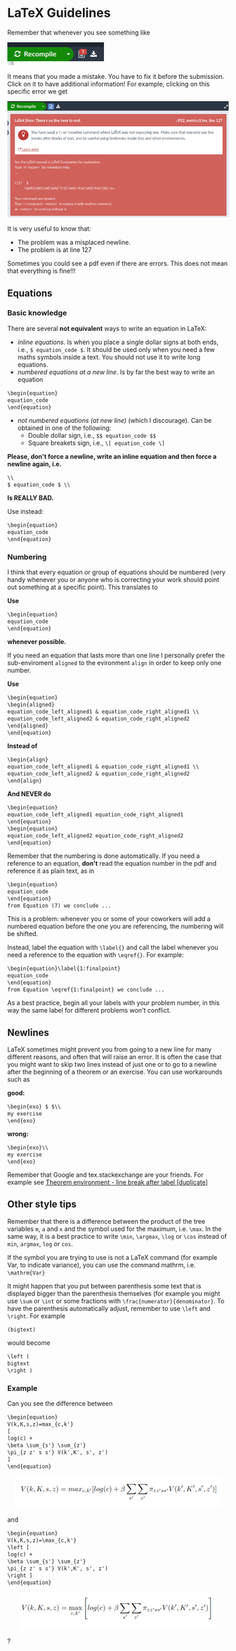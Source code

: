 # LaTeX Guidelines

Remember that whenever you see something like 

![Overleaf Error](/OverError.png)


It means that you made a mistake. You have to fix it before the submission. Click on it to have additional information!
For example, clicking on this specific error we get 

![Overleaf Error 1](/WrongNewline.png)


It is very useful to know that:
 * The problem was a misplaced newline.
 * The problem is at line 127

Sometimes you could see a pdf even if there are errors. This does not mean that everything is fine!!!

## Equations

### Basic knowledge

There are several **not equivalent** ways to write an equation in LaTeX:

 * *inline equations*. Is when you place a single dollar signs at both ends, i.e., `$ equation_code $`. It should be used only when you need a few maths symbols inside a text. You should not use it to write long equations.
 * *numbered equations at a new line*. Is by far the best way to write an equation
 ```
\begin{equation}
equation_code
\end{equation}
```
 * *not numbered equations (at new line)* (which I discourage). Can be obtained in one of the following:
    *  Double dollar sign, i.e.,  `$$ equation_code $$`
    *  Square breakets sign, i.e.,  `\[ equation_code \]`

**Please, don't force a newline, write an inline equation and then force a newline again, i.e.**
```
\\
$ equation_code $ \\
```
**Is REALLY BAD.**

Use instead:
```
\begin{equation}
equation_code
\end{equation}
```

### Numbering

I think that every equation or group of equations should be numbered (very handy whenever you or anyone who is correcting your work should point out something at a specific point). This translates to

**Use**
```
\begin{equation}
equation_code
\end{equation}
```
**whenever possible.**

If you need an equation that lasts more than one line I personally prefer the sub-enviroment `aligned` to the evironment `align` in order to keep only one number.

**Use**
```
\begin{equation}
\begin{aligned}
equation_code_left_aligned1 & equation_code_right_aligned1 \\
equation_code_left_aligned2 & equation_code_right_aligned2
\end{aligned}
\end{equation}
```
**Instead of**
```
\begin{align}
equation_code_left_aligned1 & equation_code_right_aligned1 \\
equation_code_left_aligned2 & equation_code_right_aligned2
\end{align}
```
**And NEVER do**
```
\begin{equation}
equation_code_left_aligned1 equation_code_right_aligned1
\end{equation}
\begin{equation}
equation_code_left_aligned2 equation_code_right_aligned2
\end{equation}
```

Remember that the numbering is done automatically. If you need a reference to an equation, **don't** read the equation number in the pdf and reference it as plain text, as in
```
\begin{equation}
equation_code
\end{equation}
from Equation (7) we conclude ...
```
This is a problem: whenever you or some of your coworkers will add a numbered equation before the one you are referencing, the numbering will be shifted.

Instead, label the equation with `\label{}` and call the label whenever you need a reference to the equation with `\eqref{}`. For example:
```
\begin{equation}\label{1:finalpoint}
equation_code
\end{equation}
from Equation \eqref{1:finalpoint} we conclude ...
```
As a best practice, begin all your labels with your problem number, in this way the same label for different problems won't conflict.


## Newlines

LaTeX sometimes might prevent you from going to a new line for many different reasons, and often that will raise an error.
It is often the case that you might want to skip two lines instead of just one or to go to a newline after the beginning of a theorem or an exercise. You can use workarounds such as


**good:**
```
\begin{exo} $ $\\
my exercise
\end{exo}
```

**wrong:**
```
\begin{exo}\\
my exercise
\end{exo}
```

Remember that Google and tex.stackexchange are your friends.
For example see [Theorem environment - line break after label [duplicate]](https://tex.stackexchange.com/questions/37797/theorem-environment-line-break-after-label/37805)

## Other style tips

Remember that there is a difference between the product of the tree variables `m`, `a` and `x` and the symbol used for the maximum, i.e. `\max`. In the same way, it is a best practice to write `\min`, `\argmax`, `\log` or `\cos` instead of `min`, `argmax`, `log` or `cos`.

If the symbol you are trying to use is not a LaTeX command (for example Var, to indicate variance), you can use the command mathrm, i.e. `\mathrm{Var}`

It might happen that you put between parenthesis some text that is displayed bigger than the parenthesis themselves (for example you might use `\sum` or `\int` or some fractions with `\frac{numerator}{denominator}`. To have the parenthesis automatically adjust, remember to use `\left` and `\right`. For example
```
(bigtext)
```
would become 
```
\left (
bigtext
\right )
```

### Example
Can you see the difference between
```
\begin{equation}
V(k,K,s,z)=max_{c,k'}
[
log(c) + 
\beta \sum_{s'} \sum_{z'}
\pi_{z z' s s'} V(k',K', s', z')
]
\end{equation}
```
<p align="center">
<img src="/BadDisplay.png">
</p>
and

```
\begin{equation}
V(k,K,s,z)=\max_{c,k'}
\left [
log(c) + 
\beta \sum_{s'} \sum_{z'}
\pi_{z z' s s'} V(k',K', s', z')
\right ]
\end{equation}
```

<p align="center">
<img src="/GoodDisplay.png">
</p>
?
